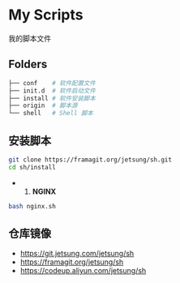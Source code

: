 # My Scripts

我的脚本文件

## Folders

```bash
├── conf    # 软件配置文件
├── init.d  # 软件启动文件
├── install # 软件安装脚本
├── origin  # 脚本源
└── shell   # Shell 脚本
```

## 安装脚本
```bash
git clone https://framagit.org/jetsung/sh.git
cd sh/install
```

- 1. **NGINX**
```bash
bash nginx.sh
```

## 仓库镜像

- https://git.jetsung.com/jetsung/sh
- https://framagit.org/jetsung/sh
- https://codeup.aliyun.com/jetsung/sh
